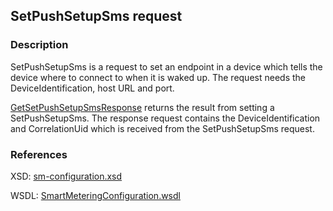 ## SetPushSetupSms request

### Description
SetPushSetupSms is a request to set an endpoint in a device which tells the device where to connect to when it is waked up.
The request needs the DeviceIdentification, host URL and port.

[GetSetPushSetupSmsResponse](GetSetPushSetupSmsResponse.md) returns the result from setting a SetPushSetupSms. The response request contains the DeviceIdentification and CorrelationUid which is received from the SetPushSetupSms request.

### References

XSD: [sm-configuration.xsd](https://github.com/OSGP/Platform/blob/development/osgp-adapter-ws-smartmetering/src/main/webapp/WEB-INF/wsdl/smartmetering/schemas/sm-configuration.xsd)

WSDL: [SmartMeteringConfiguration.wsdl](https://github.com/OSGP/Platform/blob/development/osgp-adapter-ws-smartmetering/src/main/webapp/WEB-INF/wsdl/smartmetering/SmartMeteringConfiguration.wsdl)

